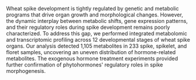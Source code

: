 Wheat spike development is tightly regulated by genetic and metabolic programs that drive organ growth and morphological changes. However, the dynamic interplay between metabolic shifts, gene expression patterns, and their regulatory roles during spike development remains poorly characterized.
To address this gap, we performed integrated metabolomic and transcriptomic profiling across 12 developmental stages of wheat spike organs. Our analysis detected 1,105 metabolites in 233 spike, spikelet, and floret samples, uncovering an uneven distribution of hormone-related metabolites. The exogenous hormone treatment experiments provided further confirmation of phytohormones' regulatory roles in spike morphogenesis. 
